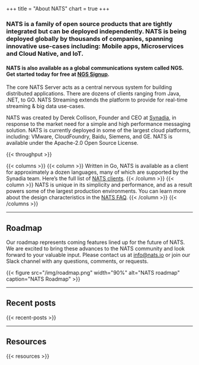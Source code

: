 +++
title = "About NATS"
chart = true
+++

### NATS is a family of open source products that are tightly integrated but can be deployed independently. NATS is being deployed globally by thousands of companies, spanning innovative use-cases including: Mobile apps, Microservices and Cloud Native, and IoT.

#### NATS is also available as a global communications system called NGS. Get started today for free at [NGS Signup](https://synadia.com/ngs/signup).

The core NATS Server acts as a central nervous system for building distributed applications. There are dozens of clients ranging from Java, .NET, to GO. NATS Streaming extends the platform to provide for real-time streaming & big data use-cases.

NATS was created by Derek Collison, Founder and CEO at [Synadia](https://synadia.com), in response to the market need for a simple and high performance messaging solution. NATS is currently deployed in some of the largest cloud platforms, including: VMware, CloudFoundry, Baidu, Siemens, and GE. NATS is available under the Apache-2.0 Open Source License.

{{< throughput >}}

{{< columns >}}
{{< column >}}
Written in Go, NATS is available as a client for approximately a dozen languages, many of which are supported by the Synadia team. Here’s the full list of [NATS clients](/download).
{{< /column >}}
{{< column >}}
NATS is unique in its simplicity and performance, and as a result powers some of the largest production environments. You can learn more about the design characteristics in the [NATS FAQ](https://docs.nats.io/faq).
{{< /column >}}
{{< /columns >}}

---

## Roadmap

Our roadmap represents coming features lined up for the future of NATS. We are excited to bring these advances to the NATS community and look forward to your valuable input. Please contact us at [info@nats.io](mailto:info@nats.io) or join our Slack channel with any questions, comments, or requests.

{{< figure src="/img/roadmap.png" width="90%" alt="NATS roadmap" caption="NATS Roadmap" >}}

---

## Recent posts

{{< recent-posts >}}

---

## Resources

{{< resources >}}
